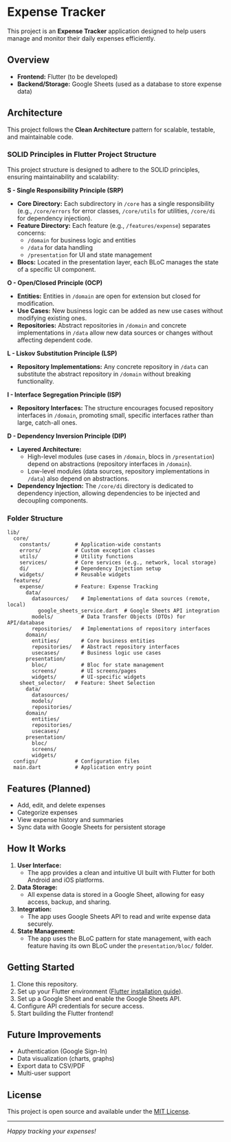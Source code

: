 # Expense Tracker

This project is an **Expense Tracker** application designed to help users manage and monitor their daily expenses efficiently.

## Overview
- **Frontend:** Flutter (to be developed)
- **Backend/Storage:** Google Sheets (used as a database to store expense data)

## Architecture
This project follows the **Clean Architecture** pattern for scalable, testable, and maintainable code.

### SOLID Principles in Flutter Project Structure
This project structure is designed to adhere to the SOLID principles, ensuring maintainability and scalability:

**S - Single Responsibility Principle (SRP)**
- **Core Directory:** Each subdirectory in `/core` has a single responsibility (e.g., `/core/errors` for error classes, `/core/utils` for utilities, `/core/di` for dependency injection).
- **Feature Directory:** Each feature (e.g., `/features/expense`) separates concerns:
  - `/domain` for business logic and entities
  - `/data` for data handling
  - `/presentation` for UI and state management
- **Blocs:** Located in the presentation layer, each BLoC manages the state of a specific UI component.

**O - Open/Closed Principle (OCP)**
- **Entities:** Entities in `/domain` are open for extension but closed for modification.
- **Use Cases:** New business logic can be added as new use cases without modifying existing ones.
- **Repositories:** Abstract repositories in `/domain` and concrete implementations in `/data` allow new data sources or changes without affecting dependent code.

**L - Liskov Substitution Principle (LSP)**
- **Repository Implementations:** Any concrete repository in `/data` can substitute the abstract repository in `/domain` without breaking functionality.

**I - Interface Segregation Principle (ISP)**
- **Repository Interfaces:** The structure encourages focused repository interfaces in `/domain`, promoting small, specific interfaces rather than large, catch-all ones.

**D - Dependency Inversion Principle (DIP)**
- **Layered Architecture:**
  - High-level modules (use cases in `/domain`, blocs in `/presentation`) depend on abstractions (repository interfaces in `/domain`).
  - Low-level modules (data sources, repository implementations in `/data`) also depend on abstractions.
- **Dependency Injection:** The `/core/di` directory is dedicated to dependency injection, allowing dependencies to be injected and decoupling components.

### Folder Structure
```
lib/
  core/
    constants/        # Application-wide constants
    errors/           # Custom exception classes
    utils/            # Utility functions
    services/         # Core services (e.g., network, local storage)
    di/               # Dependency Injection setup
    widgets/          # Reusable widgets
  features/
    expense/          # Feature: Expense Tracking
      data/
        datasources/    # Implementations of data sources (remote, local)
          google_sheets_service.dart  # Google Sheets API integration
        models/         # Data Transfer Objects (DTOs) for API/database
        repositories/   # Implementations of repository interfaces
      domain/
        entities/       # Core business entities
        repositories/   # Abstract repository interfaces
        usecases/       # Business logic use cases
      presentation/
        bloc/           # Bloc for state management
        screens/        # UI screens/pages
        widgets/        # UI-specific widgets
    sheet_selector/   # Feature: Sheet Selection
      data/
        datasources/
        models/
        repositories/
      domain/
        entities/
        repositories/
        usecases/
      presentation/
        bloc/
        screens/
        widgets/
  configs/            # Configuration files
  main.dart           # Application entry point
```

## Features (Planned)
- Add, edit, and delete expenses
- Categorize expenses
- View expense history and summaries
- Sync data with Google Sheets for persistent storage

## How It Works
1. **User Interface:**
   - The app provides a clean and intuitive UI built with Flutter for both Android and iOS platforms.
2. **Data Storage:**
   - All expense data is stored in a Google Sheet, allowing for easy access, backup, and sharing.
3. **Integration:**
   - The app uses Google Sheets API to read and write expense data securely.
4. **State Management:**
   - The app uses the BLoC pattern for state management, with each feature having its own BLoC under the `presentation/bloc/` folder.

## Getting Started
1. Clone this repository.
2. Set up your Flutter environment ([Flutter installation guide](https://flutter.dev/docs/get-started/install)).
3. Set up a Google Sheet and enable the Google Sheets API.
4. Configure API credentials for secure access.
5. Start building the Flutter frontend!

## Future Improvements
- Authentication (Google Sign-In)
- Data visualization (charts, graphs)
- Export data to CSV/PDF
- Multi-user support

## License
This project is open source and available under the [MIT License](LICENSE).

---

*Happy tracking your expenses!*
